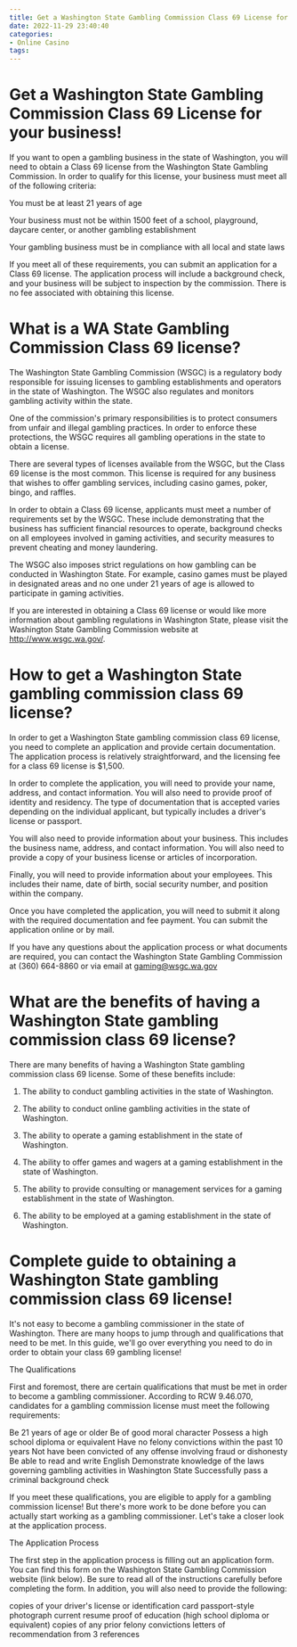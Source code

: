 ```yaml
---
title: Get a Washington State Gambling Commission Class 69 License for your business!
date: 2022-11-29 23:40:40
categories:
- Online Casino
tags:
---
```



#  Get a Washington State Gambling Commission Class 69 License for your business!

If you want to open a gambling business in the state of Washington, you will need to obtain a Class 69 license from the Washington State Gambling Commission. In order to qualify for this license, your business must meet all of the following criteria:

You must be at least 21 years of age

Your business must not be within 1500 feet of a school, playground, daycare center, or another gambling establishment

Your gambling business must be in compliance with all local and state laws

If you meet all of these requirements, you can submit an application for a Class 69 license. The application process will include a background check, and your business will be subject to inspection by the commission. There is no fee associated with obtaining this license.

#  What is a WA State Gambling Commission Class 69 license?

The Washington State Gambling Commission (WSGC) is a regulatory body responsible for issuing licenses to gambling establishments and operators in the state of Washington. The WSGC also regulates and monitors gambling activity within the state.

One of the commission's primary responsibilities is to protect consumers from unfair and illegal gambling practices. In order to enforce these protections, the WSGC requires all gambling operations in the state to obtain a license.

There are several types of licenses available from the WSGC, but the Class 69 license is the most common. This license is required for any business that wishes to offer gambling services, including casino games, poker, bingo, and raffles.

In order to obtain a Class 69 license, applicants must meet a number of requirements set by the WSGC. These include demonstrating that the business has sufficient financial resources to operate, background checks on all employees involved in gaming activities, and security measures to prevent cheating and money laundering.

The WSGC also imposes strict regulations on how gambling can be conducted in Washington State. For example, casino games must be played in designated areas and no one under 21 years of age is allowed to participate in gaming activities.

If you are interested in obtaining a Class 69 license or would like more information about gambling regulations in Washington State, please visit the Washington State Gambling Commission website at http://www.wsgc.wa.gov/.

#  How to get a Washington State gambling commission class 69 license?

In order to get a Washington State gambling commission class 69 license, you need to complete an application and provide certain documentation. The application process is relatively straightforward, and the licensing fee for a class 69 license is $1,500.

In order to complete the application, you will need to provide your name, address, and contact information. You will also need to provide proof of identity and residency. The type of documentation that is accepted varies depending on the individual applicant, but typically includes a driver's license or passport.

You will also need to provide information about your business. This includes the business name, address, and contact information. You will also need to provide a copy of your business license or articles of incorporation.

Finally, you will need to provide information about your employees. This includes their name, date of birth, social security number, and position within the company.

Once you have completed the application, you will need to submit it along with the required documentation and fee payment. You can submit the application online or by mail.

If you have any questions about the application process or what documents are required, you can contact the Washington State Gambling Commission at (360) 664-8860 or via email at gaming@wsgc.wa.gov

#  What are the benefits of having a Washington State gambling commission class 69 license?

There are many benefits of having a Washington State gambling commission class 69 license. Some of these benefits include:

1. The ability to conduct gambling activities in the state of Washington.

2. The ability to conduct online gambling activities in the state of Washington.

3. The ability to operate a gaming establishment in the state of Washington.

4. The ability to offer games and wagers at a gaming establishment in the state of Washington.

5. The ability to provide consulting or management services for a gaming establishment in the state of Washington.

6. The ability to be employed at a gaming establishment in the state of Washington.

#  Complete guide to obtaining a Washington State gambling commission class 69 license!

It's not easy to become a gambling commissioner in the state of Washington. There are many hoops to jump through and qualifications that need to be met. In this guide, we'll go over everything you need to do in order to obtain your class 69 gambling license!

The Qualifications

First and foremost, there are certain qualifications that must be met in order to become a gambling commissioner. According to RCW 9.46.070, candidates for a gambling commission license must meet the following requirements:

Be 21 years of age or older
Be of good moral character
Possess a high school diploma or equivalent
Have no felony convictions within the past 10 years
Not have been convicted of any offense involving fraud or dishonesty
Be able to read and write English
Demonstrate knowledge of the laws governing gambling activities in Washington State
Successfully pass a criminal background check

If you meet these qualifications, you are eligible to apply for a gambling commission license! But there's more work to be done before you can actually start working as a gambling commissioner. Let's take a closer look at the application process.

The Application Process

The first step in the application process is filling out an application form. You can find this form on the Washington State Gambling Commission website (link below). Be sure to read all of the instructions carefully before completing the form. In addition, you will also need to provide the following:

 copies of your driver's license or identification card passport-style photograph current resume proof of education (high school diploma or equivalent) copies of any prior felony convictions letters of recommendation from 3 references